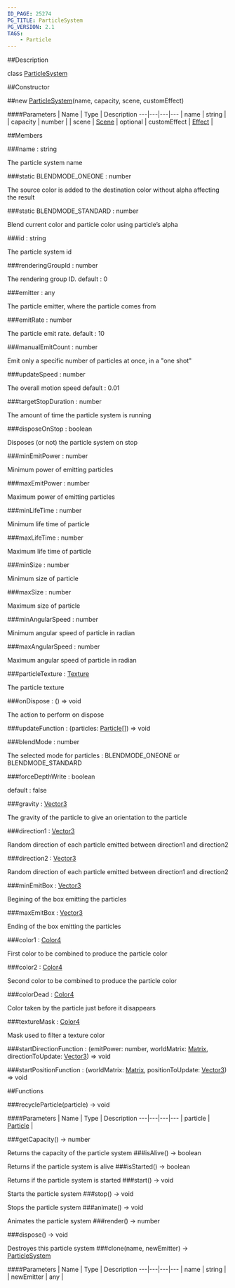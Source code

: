 ```yaml
---
ID_PAGE: 25274
PG_TITLE: ParticleSystem
PG_VERSION: 2.1
TAGS:
    - Particle
---
```

##Description

class [ParticleSystem](/classes/2.2-alpha/ParticleSystem)



##Constructor

##new [ParticleSystem](/classes/2.2-alpha/ParticleSystem)(name, capacity, scene, customEffect)



####Parameters
 | Name | Type | Description
---|---|---|---
 | name | string | 
 | capacity | number | 
 | scene | [Scene](/classes/2.2-alpha/Scene) | 
optional | customEffect | [Effect](/classes/2.2-alpha/Effect) | 

##Members

###name : string

The particle system name

###static BLENDMODE_ONEONE : number

The source color is added to the destination color without alpha affecting the result

###static BLENDMODE_STANDARD : number

Blend current color and particle color using particle&rsquo;s alpha

###id : string

The particle system id

###renderingGroupId : number

The rendering group ID. default : 0

###emitter : any

The particle emitter, where the particle comes from

###emitRate : number

The particle emit rate. default : 10

###manualEmitCount : number

Emit only a specific number of particles at once, in a &quot;one shot&quot;

###updateSpeed : number

The overall motion speed default : 0.01

###targetStopDuration : number

The amount of time the particle system is running

###disposeOnStop : boolean

Disposes (or not) the particle system on stop

###minEmitPower : number

Minimum power of emitting particles

###maxEmitPower : number

Maximum power of emitting particles

###minLifeTime : number

Minimum life time of particle

###maxLifeTime : number

Maximum life time of particle

###minSize : number

Minimum size of particle

###maxSize : number

Maximum size of particle

###minAngularSpeed : number

Minimum angular speed of particle in radian

###maxAngularSpeed : number

Maximum angular speed of particle in radian

###particleTexture : [Texture](/classes/2.2-alpha/Texture)

The particle texture

###onDispose : () =&gt; void

The action to perform on dispose

###updateFunction : (particles: [Particle](/classes/2.2-alpha/Particle)[]) =&gt; void



###blendMode : number

The selected mode for particles : BLENDMODE_ONEONE or BLENDMODE_STANDARD

###forceDepthWrite : boolean

default : false

###gravity : [Vector3](/classes/2.2-alpha/Vector3)

The gravity of the particle to give an orientation to the particle

###direction1 : [Vector3](/classes/2.2-alpha/Vector3)

Random direction of each particle emitted between direction1 and direction2

###direction2 : [Vector3](/classes/2.2-alpha/Vector3)

Random direction of each particle emitted between direction1 and direction2

###minEmitBox : [Vector3](/classes/2.2-alpha/Vector3)

Begining of the box emitting the particles

###maxEmitBox : [Vector3](/classes/2.2-alpha/Vector3)

Ending of the box emitting the particles

###color1 : [Color4](/classes/2.2-alpha/Color4)

First color to be combined to produce the particle color

###color2 : [Color4](/classes/2.2-alpha/Color4)

Second color to be combined to produce the particle color

###colorDead : [Color4](/classes/2.2-alpha/Color4)

Color taken by the particle just before it disappears

###textureMask : [Color4](/classes/2.2-alpha/Color4)

Mask used to filter a texture color

###startDirectionFunction : (emitPower: number, worldMatrix: [Matrix](/classes/2.2-alpha/Matrix), directionToUpdate: [Vector3](/classes/2.2-alpha/Vector3)) =&gt; void



###startPositionFunction : (worldMatrix: [Matrix](/classes/2.2-alpha/Matrix), positionToUpdate: [Vector3](/classes/2.2-alpha/Vector3)) =&gt; void



##Functions

###recycleParticle(particle) &rarr; void



####Parameters
 | Name | Type | Description
---|---|---|---
 | particle | [Particle](/classes/2.2-alpha/Particle) | 

###getCapacity() &rarr; number

Returns the capacity of the particle system
###isAlive() &rarr; boolean

Returns if the particle system is alive
###isStarted() &rarr; boolean

Returns if the particle system is started
###start() &rarr; void

Starts the particle system
###stop() &rarr; void

Stops the particle system
###animate() &rarr; void

Animates the particle system
###render() &rarr; number


###dispose() &rarr; void

Destroyes this particle system
###clone(name, newEmitter) &rarr; [ParticleSystem](/classes/2.2-alpha/ParticleSystem)



####Parameters
 | Name | Type | Description
---|---|---|---
 | name | string | 
 | newEmitter | any | 

